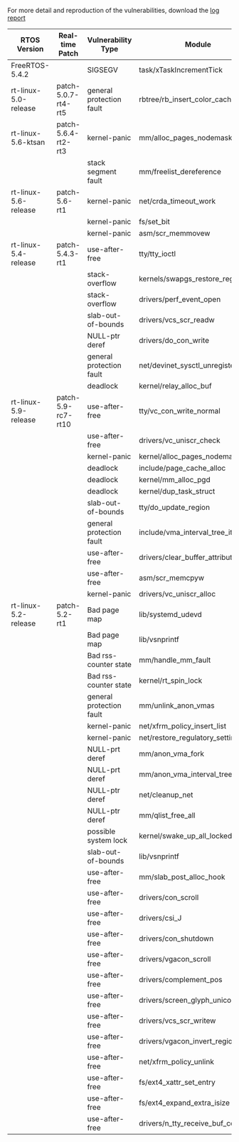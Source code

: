 For more detail and reproduction of the vulnerabilities, download the [log report](https://github.com/Rtkaller/Rtkaller/tree/main/docs/crashes)

| RTOS Version         | Real-time Patch     | Vulnerability Type       | Module                                  | Rtkaller | Syzkaller | Pervious Unknown |
|----------------------|---------------------|--------------------------|-----------------------------------------|----------|-----------|------------------|
| FreeRTOS-5.4.2       |                     | SIGSEGV                  | task/xTaskIncrementTick                 | ✓        |           | ✓                |
| rt-linux-5.0-release | patch-5.0.7-rt4-rt5 | general protection fault | rbtree/rb\_insert\_color\_cached        | ✓        |           | ✓                |
| rt-linux-5.6-ktsan   | patch-5.6.4-rt2-rt3 | kernel-panic             | mm/alloc\_pages\_nodemask               | ✓        | ✓         |                  |
|                      |                     | stack segment fault      | mm/freelist\_dereference                | ✓        |           | ✓                |
| rt-linux-5.6-release | patch-5.6-rt1       | kernel-panic             | net/crda\_timeout\_work                 | ✓        |           | ✓                |
|                      |                     | kernel-panic             | fs/set\_bit                             | ✓        | ✓         |                  |
|                      |                     | kernel-panic             | asm/scr\_memmovew                       | ✓        | ✓         |                  |
| rt-linux-5.4-release | patch-5.4.3-rt1     | use-after-free           | tty/tty\_ioctl                          | ✓        | ✓         |                  |
|                      |                     | stack-overflow           | kernels/swapgs\_restore\_regs           | ✓        |           | ✓                |
|                      |                     | stack-overflow           | drivers/perf\_event\_open               | ✓        |           | ✓                |
|                      |                     | slab-out-of-bounds       | drivers/vcs\_scr\_readw                 | ✓        |           | ✓                |
|                      |                     | NULL-ptr deref           | drivers/do\_con\_write                  | ✓        | ✓         |                  |
|                      |                     | general protection fault | net/devinet\_sysctl\_unregister         | ✓        |           | ✓                |
|                      |                     | deadlock                 | kernel/relay\_alloc\_buf                | ✓        |           | ✓                |
| rt-linux-5.9-release | patch-5.9-rc7-rt10  | use-after-free           | tty/vc\_con\_write\_normal              | ✓        |           | ✓                |
|                      |                     | use-after-free           | drivers/vc\_uniscr\_check               | ✓        |           | ✓                |
|                      |                     | kernel-panic             | kernel/alloc\_pages\_nodemask           | ✓        |           | ✓                |
|                      |                     | deadlock                 | include/page\_cache\_alloc              | ✓        |           | ✓                |
|                      |                     | deadlock                 | kernel/mm\_alloc\_pgd                   | ✓        |           | ✓                |
|                      |                     | deadlock                 | kernel/dup\_task\_struct                | ✓        |           | ✓                |
|                      |                     | slab-out-of-bounds       | tty/do\_update\_region                  | ✓        |           | ✓                |
|                      |                     | general protection fault | include/vma\_interval\_tree\_iter\_next | ✓        |           | ✓                |
|                      |                     | use-after-free           | drivers/clear\_buffer\_attributes       | ✓        |           | ✓                |
|                      |                     | use-after-free           | asm/scr\_memcpyw                        | ✓        | ✓         |                  |
|                      |                     | kernel-panic             | drivers/vc\_uniscr\_alloc               | ✓        | ✓         |                  |
| rt-linux-5.2-release | patch-5.2-rt1       | Bad page map             | lib/systemd\_udevd                      | ✓        |           | ✓                |
|                      |                     | Bad page map             | lib/vsnprintf                           | ✓        |           | ✓                |
|                      |                     | Bad rss-counter state    | mm/handle\_mm\_fault                    | ✓        | ✓         |                  |
|                      |                     | Bad rss-counter state    | kernel/rt\_spin\_lock                   | ✓        | ✓         |                  |
|                      |                     | general protection fault | mm/unlink\_anon\_vmas                   | ✓        | ✓         |                  |
|                      |                     | kernel-panic             | net/xfrm\_policy\_insert\_list          | ✓        | ✓         |                  |
|                      |                     | kernel-panic             | net/restore\_regulatory\_settings       | ✓        |           | ✓                |
|                      |                     | NULL-prt deref           | mm/anon\_vma\_fork                      | ✓        |           | ✓                |
|                      |                     | NULL-prt deref           | mm/anon\_vma\_interval\_tree\_insert    | ✓        |           | ✓                |
|                      |                     | NULL-ptr deref           | net/cleanup\_net                        | ✓        | ✓         |                  |
|                      |                     | NULL-ptr deref           | mm/qlist\_free\_all                     | ✓        | ✓         |                  |
|                      |                     | possible system lock     | kernel/swake\_up\_all\_locked           | ✓        |           | ✓                |
|                      |                     | slab-out-of-bounds       | lib/vsnprintf                           | ✓        |           | ✓                |
|                      |                     | use-after-free           | mm/slab\_post\_alloc\_hook              | ✓        |           | ✓                |
|                      |                     | use-after-free           | drivers/con\_scroll                     | ✓        | ✓         |                  |
|                      |                     | use-after-free           | drivers/csi\_J                          | ✓        | ✓         |                  |
|                      |                     | use-after-free           | drivers/con\_shutdown                   | ✓        | ✓         |                  |
|                      |                     | use-after-free           | drivers/vgacon\_scroll                  | ✓        | ✓         |                  |
|                      |                     | use-after-free           | drivers/complement\_pos                 | ✓        |           | ✓                |
|                      |                     | use-after-free           | drivers/screen\_glyph\_unicode          | ✓        | ✓         |                  |
|                      |                     | use-after-free           | drivers/vcs\_scr\_writew                | ✓        | ✓         |                  |
|                      |                     | use-after-free           | drivers/vgacon\_invert\_region          | ✓        | ✓         |                  |
|                      |                     | use-after-free           | net/xfrm\_policy\_unlink                | ✓        | ✓         |                  |
|                      |                     | use-after-free           | fs/ext4\_xattr\_set\_entry              | ✓        | ✓         |                  |
|                      |                     | use-after-free           | fs/ext4\_expand\_extra\_isize           | ✓        | ✓         |                  |
|                      |                     | use-after-free           | drivers/n\_tty\_receive\_buf\_common    | ✓        | ✓         |                  |



